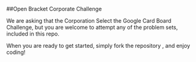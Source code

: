 ##Open Bracket Corporate Challenge

We are asking that the Corporation Select the Google Card Board Challenge, but you are welcome to attempt any of the problem sets, included in this repo.

When you are ready to get started, simply fork the repository , and enjoy coding!